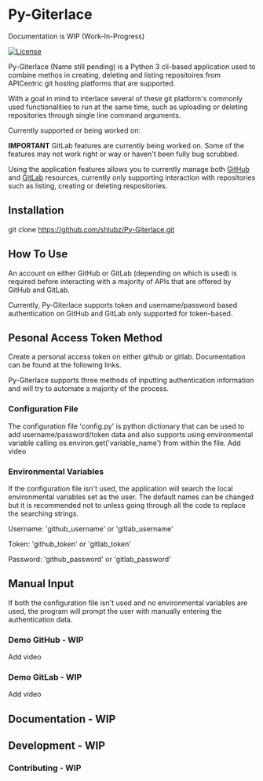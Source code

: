 # Py-Giterlace
Documentation is WIP (Work-In-Progress)

[![License](https://img.shields.io/badge/license-LGPL-blue.svg)](https://en.wikipedia.org/wiki/GNU_Lesser_General_Public_License)

Py-Giterlace (Name still pending) is a Python 3 cli-based application used to combine methos in creating, deleting and listing repositoires from APICentric
git hosting platforms that are supported.

With a goal in mind to interlace several of these git platform's commonly used functionalities to run at the same time, such as uploading or deleting repositories
through single line command arguments.

Currently supported or being worked on:

[GitHub API v3]: https://developer.github.com/v3
[GitLab API v4]: https://docs.gitlab.com/ee/api/README.html

**IMPORTANT**
GitLab features are currently being worked on. Some of the features may not work right or way or haven't been fully bug scrubbed.

Using the application features allows you to currently manage both [GitHub] and [GitLab] resources, currently only supporting interaction with repositories
such as listing, creating or deleting respositories.

## Installation

git clone https://github.com/shlubz/Py-Giterlace.git

## How To Use
An account on either GitHub or GitLab (depending on which is used) is required before interacting with a majority of APIs that are offered by GitHub and GitLab.

Currently, Py-Giterlace supports token and username/password based authentication on GitHub and GitLab only supported for token-based.

## Pesonal Access Token Method
Create a personal access token on either github or gitlab. Documentation can be found at the following links.

[GitHub]: https://help.github.com/en/articles/creating-a-personal-access-token-for-the-command-line
[GitLab]: https://docs.gitlab.com/ee/user/profile/personal_access_tokens.html

Py-Giterlace supports three methods of inputting authentication information and will try to automate a majority of the process.

### Configuration File
The configuration file 'config.py' is python dictionary that can be used to add username/password/token data and also supports
using environmental variable calling os.environ.get('variable_name') from within the file.
Add video


### Environmental Variables
If the configuration file isn't used, the application will search the local environmental variables set as the user.
The default names can be changed but it is recommended not to unless going through all the code to replace the searching strings.

Username: 'github_username' or 'gitlab_username'

Token:    'github_token' or 'gitlab_token'

Password: 'github_password' or 'gitlab_password'

## Manual Input
If both the configuration file isn't used and no environmental variables are used, the program will prompt the user with manually entering the authentication data.

### Demo GitHub - WIP
Add video

### Demo GitLab - WIP
Add video

## Documentation - WIP

## Development - WIP

### Contributing - WIP
